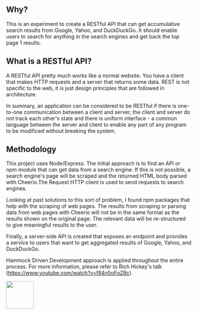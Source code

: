 ## Why?

This is an experiment to create a RESTful API that can get accumulative search results from Google, Yahoo, and DuckDuckGo. It should enable users to search for anything in the search engines and get back the top page 1 results.

## What is a RESTful API?

A RESTful API pretty much works like a normal website. You have a client that makes HTTP requests and a server that returns some data. REST is not specific to the web, it is just design principles that are followed in architecture.

In summary, an application can be considered to be RESTful if there is one-to-one communication between a client and server, the client and server do not track each other's state and there is uniform interface - a common language between the server and client to enable any part of any program to be modificed without breaking the system.

## Methodology

This project uses Node/Express. The initial approach is to find an API or npm module that can get data from a search engine. If this is not possible, a search engine's page will be scraped and the returned HTML body parsed with Cheerio.The Request HTTP client is used to send requests to search engines.

Looking at past solutions to this sort of problem, I found npm packages that help with the scraping of web pages. The results from scraping or parsing data from web pages with Cheerio will not be in the same format as the results shown on the original page. The relevant data will be re-structured to give meaningful results to the user.

Finally, a server-side API is created that exposes an endpoint and provides a service to users that want to get aggregated results of Google, Yahoo, and DuckDuckGo.

Hammock Driven Development approach is applied throughout the entire process. For more information, please refer to Rich Hickey's talk (https://www.youtube.com/watch?v=f84n5oFoZBc).

<a href='http://www.recurse.com' title='Made with love at the Recurse Center'><img src='https://cloud.githubusercontent.com/assets/2883345/11322975/9e575dce-910b-11e5-9f47-1fb1b530a4bd.png' height='75px'/></a>
